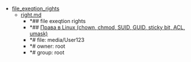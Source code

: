 - <a href = "F:\Node_projects\Node_Way\NBase\_Md\_Index\_Linux\Containers\Intro_to_this\file_exeqtion_rights\cat.file_exeqtion_rights\dir.file_exeqtion_rights.md">file_exeqtion_rights</a>
    - <a href = "F:\Node_projects\Node_Way\NBase\_Md\_Index\_Linux\Containers\Intro_to_this\file_exeqtion_rights\right.md">right.md</a>
        - *## file exeqtion rights
        - *## [Права в Linux (chown, chmod, SUID, GUID, sticky bit, ACL, umask)](https://habr.com/ru/post/469667/)
        - *# file: media/User123
        - *# owner: root
        - *# group: root
